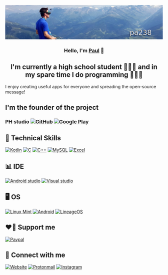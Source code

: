 <p align="center">
  <a href="https://pa238.github.io" target="_blank" rel="noreferrer"><img src="https://github.com/pa238/pa238/blob/main/Images/banner.jpg?raw=true" alt="banner"></a>
</p>

<h3 align="center">
Hello, I'm <a href="https://pa238.github.io" target="_blank" rel="noreferrer">Paul</a> 👋
</h3>

<h2 align="center">
I'm currently a high school student 👨🏻‍🎓 and in my spare time I do programming 👨🏻‍💻
</h2>

I enjoy creating useful apps for everyone and spreading the open-source message!

## I'm the founder of the project
### PH studio [![GitHub](https://img.shields.io/badge/GitHub-100000?style=for-the-badge&logo=github&logoColor=white)](https://github.com/phstudio2) [![Google Play](https://img.shields.io/badge/Google_Play-414141?style=for-the-badge&logo=google-play&logoColor=white)](https://play.google.com/store/apps/dev?id=5702159986992384861)

## 💼 Technical Skills
[![Kotlin](https://img.shields.io/badge/kotlin-%230095D5.svg?style=for-the-badge&logo=kotlin&logoColor=white)](https://kotlinlang.org)
[![C](https://img.shields.io/badge/c-%2300599C.svg?style=for-the-badge&logo=c&logoColor=white)](https://wikiless.org/wiki/C_(programming_language)?lang=en)
[![C++](https://img.shields.io/badge/c++-%2300599C.svg?style=for-the-badge&logo=c%2B%2B&logoColor=white)](https://wikiless.org/wiki/C%2B%2B?lang=en)
[![MySQL](https://img.shields.io/badge/MySQL-005C84?style=for-the-badge&logo=mysql&logoColor=white)](https://www.mysql.com)
[![Excel](https://img.shields.io/badge/Microsoft_Excel-217346?style=for-the-badge&logo=microsoft-excel&logoColor=white)](https://www.microsoft.com/en-us/microsoft-365/excel)

## 📊 IDE
[![Android studio](https://img.shields.io/badge/Android_Studio-3DDC84?style=for-the-badge&logo=android-studio&logoColor=white)](https://developer.android.com/studio)
[![Visual studio](https://img.shields.io/badge/Visual_Studio_Code-0078D4?style=for-the-badge&logo=visual%20studio%20code&logoColor=white)](https://code.visualstudio.com)

## 🖥️ OS
[![Linux Mint](https://img.shields.io/badge/Linux_Mint-87CF3E?style=for-the-badge&logo=linux-mint&logoColor=white)](https://linuxmint.com)
[![Android](https://img.shields.io/badge/Android-3DDC84?style=for-the-badge&logo=android&logoColor=white)](https://www.android.com)
[![LineageOS](https://img.shields.io/badge/lineageos-167C80?style=for-the-badge&logo=lineageos&logoColor=white)](https://lineageos.org)

## ❤️‍🔥 Support me
[![Paypal](https://img.shields.io/badge/PayPal-00457C?style=for-the-badge&logo=paypal&logoColor=white)](http://paypal.me/PHstudio2)

## 🤝 Connect with me
[![Website](https://img.shields.io/badge/website-000000?style=for-the-badge&logo=About.me&logoColor=white)](https://pa238.github.io)
[![Protonmail](https://img.shields.io/badge/ProtonMail-8B89CC?style=for-the-badge&logo=protonmail&logoColor=white)](mailto:pavelholecek@protonmail.com)
[![Instagram](https://img.shields.io/badge/Instagram-E4405F?style=for-the-badge&logo=instagram&logoColor=white)](https://www.instagram.com/_pa238_)
